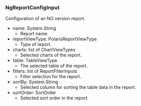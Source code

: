 ### NgReportConfigInput
Configuration of an NG version report.

- name: System.String
  - Report name.
- reportViewType: PolarisReportViewType
  - Type of report.
- charts: list of ChartViewTypes
  - Selected charts of the report.
- table: TableViewType
  - The selected table of the report.
- filters: list of ReportFilterInputs
  - Filter selection for the report.
- sortBy: System.String
  - Selected column for sorting the table data in the report.
- sortOrder: SortOrder
  - Selected sort order in the report.
